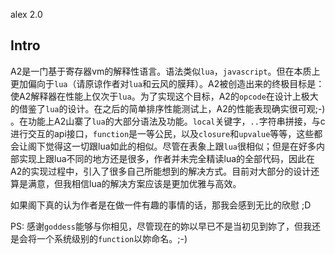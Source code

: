 alex 2.0


## Intro
A2是一门基于寄存器vm的解释性语言。语法类似`lua`，`javascript`。但在本质上更加偏向于`lua`（请原谅作者对`lua`和云风的膜拜）。A2被创造出来的终极目标是：使A2解释器在性能上仅次于`lua`。为了实现这个目标，A2的`opcode`在设计上极大的借鉴了`lua`的设计。在之后的简单排序性能测试上，A2的性能表现确实很可观;-) 。在功能上A2山寨了`lua`的大部分语法及功能。`local`关键字，`..`字符串拼接，与c进行交互的api接口，`function`是一等公民，以及`closure`和`upvalue`等等，这些都会让阁下觉得这一切跟lua如此的相似。尽管在表象上跟`lua`很相似；但是在好多内部实现上跟lua不同的地方还是很多，作者并未完全精读lua的全部代码，因此在A2的实现过程中，引入了很多自己所能想到的解决方式。目前对大部分的设计还算是满意，但我相信lua的解决方案应该是更加优雅与高效。

如果阁下真的认为作者是在做一件有趣的事情的话，那我会感到无比的欣慰 ;D

PS: 感谢`goddess`能够与你相见，尽管现在的妳以早已不是当初见到妳了，但我还是会将一个系统级别的`function`以妳命名。;-)

